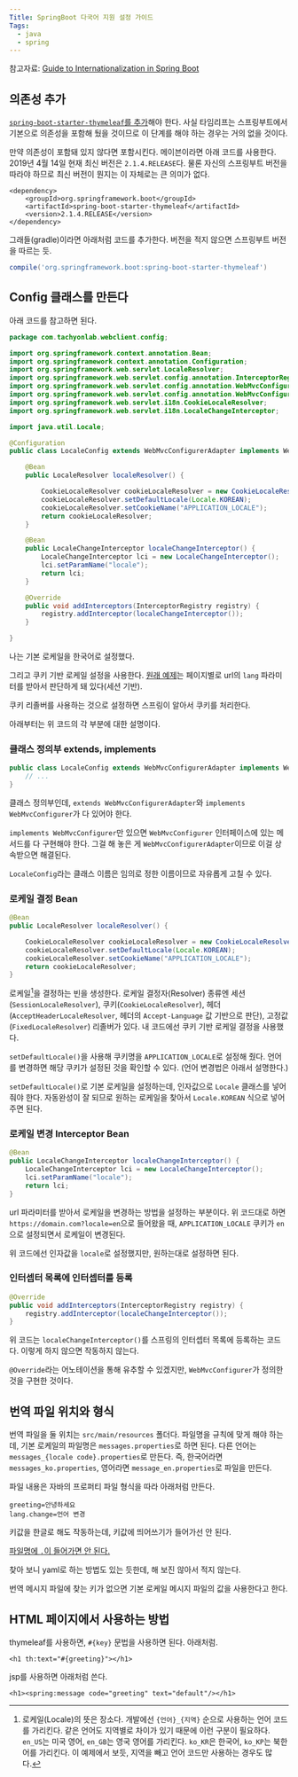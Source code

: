 ```yaml
---
Title: SpringBoot 다국어 지원 설정 가이드
Tags:
  - java
  - spring
---
```


참고자료: [Guide to Internationalization in Spring Boot][baeldung]

[baeldung]: https://www.baeldung.com/spring-boot-internationalization

## 의존성 추가

[`spring-boot-starter-thymeleaf`를 추가][1]해야 한다. 사실 타임리프는 스프링부트에서 기본으로 의존성을 포함해 뒀을 것이므로 이 단계를 해야 하는 경우는 거의 없을 것이다.

[1]: https://search.maven.org/classic/#search%7Cgav%7C1%7Cg%3A%22org.springframework.boot%22%20AND%20a%3A%22spring-boot-starter-thymeleaf%22

만약 의존성이 포함돼 있지 않다면 포함시킨다. 메이븐이라면 아래 코드를 사용한다. 2019년 4월 14일 현재 최신 버전은 `2.1.4.RELEASE`다. 물론 자신의 스프링부트 버전을 따라야 하므로 최신 버전이 뭔지는 이 자체로는 큰 의미가 없다.

~~~
<dependency>
    <groupId>org.springframework.boot</groupId>
    <artifactId>spring-boot-starter-thymeleaf</artifactId>
    <version>2.1.4.RELEASE</version>
</dependency>
~~~

그래들(gradle)이라면 아래처럼 코드를 추가한다. 버전을 적지 않으면 스프링부트 버전을 따르는 듯.

~~~ groovy
compile('org.springframework.boot:spring-boot-starter-thymeleaf')
~~~


## Config 클래스를 만든다

아래 코드를 참고하면 된다. 

~~~ java
package com.tachyonlab.webclient.config;

import org.springframework.context.annotation.Bean;
import org.springframework.context.annotation.Configuration;
import org.springframework.web.servlet.LocaleResolver;
import org.springframework.web.servlet.config.annotation.InterceptorRegistry;
import org.springframework.web.servlet.config.annotation.WebMvcConfigurer;
import org.springframework.web.servlet.config.annotation.WebMvcConfigurerAdapter;
import org.springframework.web.servlet.i18n.CookieLocaleResolver;
import org.springframework.web.servlet.i18n.LocaleChangeInterceptor;

import java.util.Locale;

@Configuration
public class LocaleConfig extends WebMvcConfigurerAdapter implements WebMvcConfigurer {

    @Bean
    public LocaleResolver localeResolver() {

        CookieLocaleResolver cookieLocaleResolver = new CookieLocaleResolver();
        cookieLocaleResolver.setDefaultLocale(Locale.KOREAN);
        cookieLocaleResolver.setCookieName("APPLICATION_LOCALE");
        return cookieLocaleResolver;
    }

    @Bean
    public LocaleChangeInterceptor localeChangeInterceptor() {
        LocaleChangeInterceptor lci = new LocaleChangeInterceptor();
        lci.setParamName("locale");
        return lci;
    }

    @Override
    public void addInterceptors(InterceptorRegistry registry) {
        registry.addInterceptor(localeChangeInterceptor());
    }

}
~~~

나는 기본 로케일을 한국어로 설정했다.

그리고 쿠키 기반 로케일 설정을 사용한다. [원래 예제][baeldung]는 페이지별로 url의 `lang` 파라미터를 받아서 판단하게 돼 있다(세션 기반).

쿠키 리졸버를 사용하는 것으로 설정하면 스프링이 알아서 쿠키를 처리한다.

아래부터는 위 코드의 각 부분에 대한 설명이다.


### 클래스 정의부 extends, implements

~~~ java
public class LocaleConfig extends WebMvcConfigurerAdapter implements WebMvcConfigurer {
	// ...
}
~~~

클래스 정의부인데, `extends WebMvcConfigurerAdapter`와 `implements WebMvcConfigurer`가 다 있어야 한다.

`implements WebMvcConfigurer`만 있으면 `WebMvcConfigurer` 인터페이스에 있는 메서드를 다 구현해야 한다. 그걸 해 놓은 게 `WebMvcConfigurerAdapter`이므로 이걸 상속받으면 해결된다.

`LocaleConfig`라는 클래스 이름은 임의로 정한 이름이므로 자유롭게 고칠 수 있다.


### 로케일 결정 Bean

~~~ java
@Bean
public LocaleResolver localeResolver() {

    CookieLocaleResolver cookieLocaleResolver = new CookieLocaleResolver();
    cookieLocaleResolver.setDefaultLocale(Locale.KOREAN);
    cookieLocaleResolver.setCookieName("APPLICATION_LOCALE");
    return cookieLocaleResolver;
}
~~~

로케일[^locale]을 결정하는 빈을 생성한다. 로케일 결정자(Resolver) 종류엔 세션(`SessionLocaleResolver`), 쿠키(`CookieLocaleResolver`), 헤더(`AcceptHeaderLocaleResolver`, 헤더의 `Accept-Language` 값 기반으로 판단), 고정값(`FixedLocaleResolver`) 리졸버가 있다. 내 코드에선 쿠키 기반 로케일 결정을 사용했다.

`setDefaultLocale()`을 사용해 쿠키명을 `APPLICATION_LOCALE`로 설정해 줬다. 언어를 변경하면 해당 쿠키가 설정된 것을 확인할 수 있다. (언어 변경법은 아래서 설명한다.)

`setDefaultLocale()`로 기본 로케일을 설정하는데, 인자값으로 `Locale` 클래스를 넣어 줘야 한다. 자동완성이 잘 되므로 원하는 로케일을 찾아서 `Locale.KOREAN` 식으로 넣어 주면 된다.

[^locale]: 로케일(Locale)의 뜻은 장소다. 개발에선 `{언어}_{지역}` 순으로 사용하는 언어 코드를 가리킨다. 같은 언어도 지역별로 차이가 있기 때문에 이런 구분이 필요하다. `en_US`는 미국 영어, `en_GB`는 영국 영어를 가리킨다. `ko_KR`은 한국어, `ko_KP`는 북한어를 가리킨다. 이 예제에서 보듯, 지역을 빼고 언어 코드만 사용하는 경우도 많다.


### 로케일 변경 Interceptor Bean

~~~ java
@Bean
public LocaleChangeInterceptor localeChangeInterceptor() {
    LocaleChangeInterceptor lci = new LocaleChangeInterceptor();
    lci.setParamName("locale");
    return lci;
}
~~~

url 파라미터를 받아서 로케일을 변경하는 방법을 설정하는 부분이다. 위 코드대로 하면 `https://domain.com?locale=en`으로 들어왔을 때, `APPLICATION_LOCALE` 쿠키가 `en`으로 설정되면서 로케일이 변경된다.

위 코드에선 인자값을 `locale`로 설정했지만, 원하는대로 설정하면 된다.


### 인터셉터 목록에 인터셉터를 등록

~~~ java
@Override
public void addInterceptors(InterceptorRegistry registry) {
    registry.addInterceptor(localeChangeInterceptor());
}
~~~

위 코드는 `localeChangeInterceptor()`를 스프링의 인터셉터 목록에 등록하는 코드다. 이렇게 하지 않으면 작동하지 않는다.

`@Override`라는 어노테이션을 통해 유추할 수 있겠지만, `WebMvcConfigurer`가 정의한 것을 구현한 것이다.


## 번역 파일 위치와 형식

번역 파일을 둘 위치는 `src/main/resources` 폴더다. 파일명을 규칙에 맞게 해야 하는데, 기본 로케일의 파일명은 `messages.properties`로 하면 된다. 다른 언어는 `messages_{locale code}.properties`로 만든다. 즉, 한국어라면 `messages_ko.properties`, 영어라면 `message_en.properties`로 파일을 만든다.

파일 내용은 자바의 프로퍼티 파일 형식을 따라 아래처럼 만든다. 

~~~
greeting=안녕하세요
lang.change=언어 변경
~~~

키값을 한글로 해도 작동하는데, 키값에 띄어쓰기가 들어가선 안 된다.

[파일명에 `.`이 들어가면 안 된다.](http://blog.hkwon.me/spring-boot-spring-i18n-configuration/)

찾아 보니 yaml로 하는 방법도 있는 듯한데, 해 보진 않아서 적지 않는다.

번역 메시지 파일에 찾는 키가 없으면 기본 로케일 메시지 파일의 값을 사용한다고 한다.


## HTML 페이지에서 사용하는 방법

thymeleaf를 사용하면, `#{key}` 문법을 사용하면 된다. 아래처럼.

~~~
<h1 th:text="#{greeting}"></h1>
~~~

jsp를 사용하면 아래처럼 쓴다.

~~~
<h1><spring:message code="greeting" text="default"/></h1>
~~~

